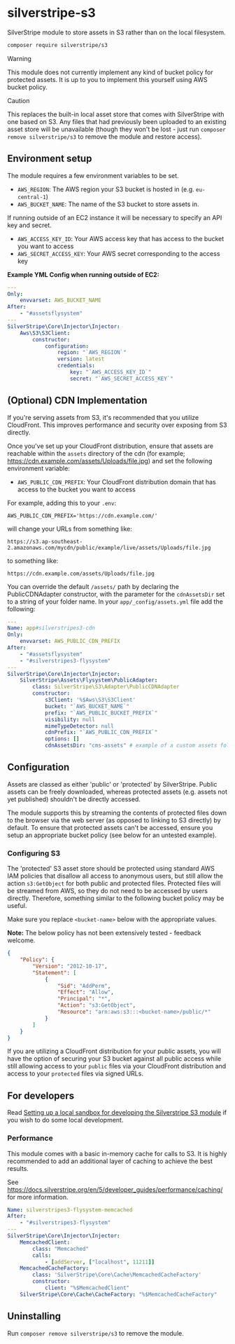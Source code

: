 # silverstripe-s3

SilverStripe module to store assets in S3 rather than on the local filesystem.

```sh
composer require silverstripe/s3
```

> [!WARNING]
> This module does not currently implement any kind of bucket policy for
> protected assets. It is up to you to implement this yourself using AWS bucket
> policy.

> [!CAUTION]
> This replaces the built-in local asset store that comes with SilverStripe
> with one based on S3. Any files that had previously been uploaded to an
> existing asset store will be unavailable (though they won't be lost - just
> run `composer remove silverstripe/s3` to remove the module and restore
> access).

## Environment setup

The module requires a few environment variables to be set.

-   `AWS_REGION`: The AWS region your S3 bucket is hosted in (e.g. `eu-central-1`)
-   `AWS_BUCKET_NAME`: The name of the S3 bucket to store assets in.

If running outside of an EC2 instance it will be necessary to specify an API key
and secret.

-   `AWS_ACCESS_KEY_ID`: Your AWS access key that has access to the bucket you
    want to access
-   `AWS_SECRET_ACCESS_KEY`: Your AWS secret corresponding to the access key

**Example YML Config when running outside of EC2:**

```yml
---
Only:
    envvarset: AWS_BUCKET_NAME
After:
    - "#assetsflysystem"
---
SilverStripe\Core\Injector\Injector:
    Aws\S3\S3Client:
        constructor:
            configuration:
                region: "`AWS_REGION`"
                version: latest
                credentials:
                    key: "`AWS_ACCESS_KEY_ID`"
                    secret: "`AWS_SECRET_ACCESS_KEY`"
```

## (Optional) CDN Implementation

If you're serving assets from S3, it's recommended that you utilize CloudFront.
This improves performance and security over exposing from S3 directly.

Once you've set up your CloudFront distribution, ensure that assets are
reachable within the `assets` directory of the cdn (for example;
https://cdn.example.com/assets/Uploads/file.jpg) and set the following
environment variable:

-   `AWS_PUBLIC_CDN_PREFIX`: Your CloudFront distribution domain that has access
    to the bucket you want to access

For example, adding this to your `.env`:

`AWS_PUBLIC_CDN_PREFIX='https://cdn.example.com/'`

will change your URLs from something like:

`https://s3.ap-southeast-2.amazonaws.com/mycdn/public/example/live/assets/Uploads/file.jpg`

to something like:

`https://cdn.example.com/assets/Uploads/file.jpg`

You can override the default `/assets/` path by declaring the PublicCDNAdapter
constructor, with the parameter for the `cdnAssetsDir` set to a string of your
folder name. In your `app/_config/assets.yml` file add the following:

```yml
---
Name: app#silverstripes3-cdn
Only:
    envvarset: AWS_PUBLIC_CDN_PREFIX
After:
    - "#assetsflysystem"
    - "#silverstripes3-flysystem"
---
SilverStripe\Core\Injector\Injector:
    SilverStripe\Assets\Flysystem\PublicAdapter:
        class: SilverStripe\S3\Adapter\PublicCDNAdapter
        constructor:
            s3Client: '%$Aws\S3\S3Client'
            bucket: "`AWS_BUCKET_NAME`"
            prefix: "`AWS_PUBLIC_BUCKET_PREFIX`"
            visibility: null
            mimeTypeDetector: null
            cdnPrefix: "`AWS_PUBLIC_CDN_PREFIX`"
            options: []
            cdnAssetsDir: "cms-assets" # example of a custom assets folder name
```

## Configuration

Assets are classed as either 'public' or 'protected' by SilverStripe. Public
assets can be freely downloaded, whereas protected assets (e.g. assets not yet
published) shouldn't be directly accessed.

The module supports this by streaming the contents of protected files down to
the browser via the web server (as opposed to linking to S3 directly) by
default. To ensure that protected assets can't be accessed, ensure you setup an
appropriate bucket policy (see below for an untested example).

### Configuring S3

The 'protected' S3 asset store should be protected using standard AWS IAM
policies that disallow all access to anonymous users, but still allow the action
`s3:GetObject` for both public and protected files. Protected files will be
streamed from AWS, so they do not need to be accessed by users directly.
Therefore, something similar to the following bucket policy may be useful.

Make sure you replace `<bucket-name>` below with the appropriate values.

**Note:** The below policy has not been extensively tested - feedback welcome.

```json
{
    "Policy": {
        "Version": "2012-10-17",
        "Statement": [
            {
                "Sid": "AddPerm",
                "Effect": "Allow",
                "Principal": "*",
                "Action": "s3:GetObject",
                "Resource": "arn:aws:s3:::<bucket-name>/public/*"
            }
        ]
    }
}
```

If you are utilizing a CloudFront distribution for your public assets, you will
have the option of securing your S3 bucket against all public access while still
allowing access to your `public` files via your CloudFront distribution and
access to your `protected` files via signed URLs.

## For developers

Read [Setting up a local sandbox for developing the Silverstripe S3
module](doc/en/setting-local-dev-environment.md) if you wish to do some local
development.

### Performance

This module comes with a basic in-memory cache for calls to S3. It is highly
recommended to add an additional layer of caching to achieve the best results.

See https://docs.silverstripe.org/en/5/developer_guides/performance/caching/ for
more information.

```yaml
Name: silverstripes3-flysystem-memcached
After:
    - "#silverstripes3-flysystem"
---
SilverStripe\Core\Injector\Injector:
    MemcachedClient:
        class: "Memcached"
        calls:
            - [addServer, ["localhost", 11211]]
    MemcachedCacheFactory:
        class: 'SilverStripe\Core\Cache\MemcachedCacheFactory'
        constructor:
            client: "%$MemcachedClient"
    SilverStripe\Core\Cache\CacheFactory: "%$MemcachedCacheFactory"
```

## Uninstalling

Run `composer remove silverstripe/s3` to remove the module.
